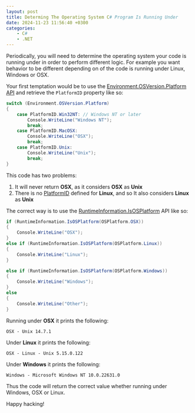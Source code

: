 ```yaml
---
layout: post
title: Determing The Operating System C# Program Is Running Under
date: 2024-11-23 11:56:40 +0300
categories:	
    - C#
    - .NET
---
```


Periodically, you will need to determine the operating system your code is running under in order to perform different logic. For example you want behavior to be different depending on of the code is running under Linux, Windows or OSX.

Your first temptation would be to use the [Environment.OSVersion.Platform API](https://learn.microsoft.com/en-us/dotnet/api/system.environment.osversion?view=net-8.0) and retrieve the `PlatformID` property like so:

```csharp
switch (Environment.OSVersion.Platform)
{
    case PlatformID.Win32NT: // Windows NT or later
        Console.WriteLine("Windows NT");
        break;
    case PlatformID.MacOSX:
        Console.WriteLine("OSX");
        break;
    case PlatformID.Unix:
        Console.WriteLine("Unix");
        break;
}
```

This code has two problems:
1. It will never return **OSX**, as it considers **OSX** as **Unix**
2. There is no [PlatformID](https://learn.microsoft.com/en-us/dotnet/api/system.platformid?view=net-8.0) defined for **Linux**, and so It also considers **Linux** as **Unix**

The correct way is to use the [RuntimeInformation.IsOSPlatform](https://learn.microsoft.com/en-us/dotnet/api/system.runtime.interopservices.runtimeinformation.isosplatform?view=net-8.0) API like so:

```csharp
if (RuntimeInformation.IsOSPlatform(OSPlatform.OSX))
{
    Console.WriteLine("OSX");
}
else if (RuntimeInformation.IsOSPlatform(OSPlatform.Linux))
{
    Console.WriteLine("Linux");
}

else if (RuntimeInformation.IsOSPlatform(OSPlatform.Windows))
{
    Console.WriteLine("Windows");
}
else
{
    Console.WriteLine("Other");
}
```
Running under **OSX** it prints the following:

```plaintext
OSX - Unix 14.7.1
```

Under **Linux** it prints the following:

```plaintext
OSX - Linux - Unix 5.15.0.122
```

Under **Windows** it prints the following:

```plaintext
Windows - Microsoft Windows NT 10.0.22631.0
```

Thus the code will return the correct value whether running under Windows, OSX or Linux.

Happy hacking!